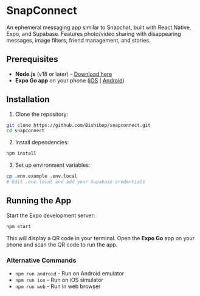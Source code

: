 # SnapConnect

An ephemeral messaging app similar to Snapchat, built with React Native, Expo, and Supabase. Features photo/video sharing with disappearing messages, image filters, friend management, and stories.

## Prerequisites

- **Node.js** (v18 or later) - [Download here](https://nodejs.org/)
- **Expo Go app** on your phone ([iOS](https://apps.apple.com/app/expo-go/id982107779) | [Android](https://play.google.com/store/apps/details?id=host.exp.exponent))

## Installation

1. Clone the repository:

```bash
git clone https://github.com/Bishibop/snapconnect.git
cd snapconnect
```

2. Install dependencies:

```bash
npm install
```

3. Set up environment variables:

```bash
cp .env.example .env.local
# Edit .env.local and add your Supabase credentials
```

## Running the App

Start the Expo development server:

```bash
npm start
```

This will display a QR code in your terminal. Open the **Expo Go** app on your phone and scan the QR code to run the app.

### Alternative Commands

- `npm run android` - Run on Android emulator
- `npm run ios` - Run on iOS simulator
- `npm run web` - Run in web browser
